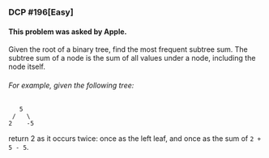 ### DCP \#196[Easy]
#### This problem was asked by Apple.

Given the root of a binary tree, find the most frequent subtree sum. The subtree sum of a node is the sum of all values under a node, including the node itself.

###### For example, given the following tree:
       5
     /   \
    2    -5

return 2 as it occurs twice: once as the left leaf, and once as the sum of `2 + 5 - 5`.
